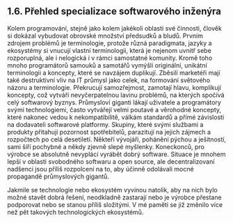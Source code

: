 ## 1.6. Přehled specializace softwarového inženýra

Kolem programování, stejně jako kolem jakékoli oblasti své činnosti, člověk si dokázal vybudovat obrovské množství předsudků a bludů. Prvním zdrojem problémů je terminologie, protože různá paradigmata, jazyky a ekosystémy si vnucují vlastní terminologii, která je nejenom uvnitř sebe rozporuplná, ale i nelogická i v rámci samostatné komunity. Kromě toho mnoho programátorů samouků a samotářů vymýšlí originální, unikátní terminologii a koncepty, které se navzájem duplikují. Zběsilí marketéři mají také destruktivní vliv na IT průmysl jako celek, na formování světového názoru a terminologie. Překrucují samozřejmost, zamotají hlavu, komplikují koncepty, což vytváří nevyčerpatelnou lavinu problémů, na kterých spočívá celý softwarový byznys. Průmysloví giganti lákají uživatele a programátory svými technologiemi, často vytvářejí velmi poutavé a věrohodné koncepty, které nakonec vedou k nekompatibilitě, válkám standardů a přímé závislosti na dodavateli softwarové platformy. Skupiny, které svými službami a produkty přitahují pozornost spotřebitelů, parazitují na jejich zájmech a rozpočtech po celá desetiletí. Někteří vývojáři, poháněni pýchou a ješitností, sami šíří pochybné a někdy zjevně slepé myšlenky. Koneckonců, pro výrobce se absolutně nevyplácí vyrábět dobrý software. Situace je mnohem lepší v oblasti svobodného softwaru a open source, ale decentralizovaní nadšenci jsou příliš rozpolcení na to, aby účinně odolávali mocné propagandě průmyslových gigantů.

Jakmile se technologie nebo ekosystém vyvinou natolik, aby na nich bylo možné stavět dobrá řešení, neodkladně zastarají nebo je výrobce přestane podporovat nebo se stanou příliš složitými. V mé paměti se již změnilo více než pět takových technologických ekosystémů.
